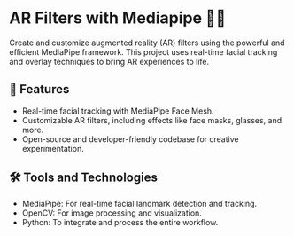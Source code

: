 # AR Filters with Mediapipe :dog::cat:

Create and customize augmented reality (AR) filters using the powerful and efficient MediaPipe framework. This project uses real-time facial tracking and overlay techniques to bring AR experiences to life.

## 🌟 Features

- Real-time facial tracking with MediaPipe Face Mesh.
- Customizable AR filters, including effects like face masks, glasses, and more.
- Open-source and developer-friendly codebase for creative experimentation.

## 🛠️ Tools and Technologies

- MediaPipe: For real-time facial landmark detection and tracking.
- OpenCV: For image processing and visualization.
- Python: To integrate and process the entire workflow.


